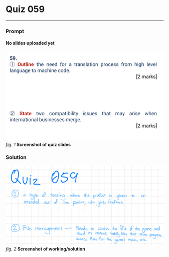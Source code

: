 # Quiz 059
<hr>

### Prompt
#### No slides uploaded yet
![](images/quiz_059_slide.png)
*fig. 1* **Screenshot of quiz slides**

### Solution
![](images/quiz_059_solution.jpeg)
*fig. 2* **Screenshot of working/solution**